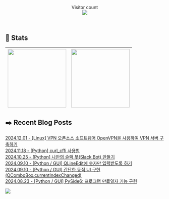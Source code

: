 
<p align="center">
    Visitor count<br>
    <img src="https://profile-counter.glitch.me/JaehyoJJAng/count.svg" />
</p>

<br>

## 💜 Stats

| [<img src="https://github-readme-stats.vercel.app/api?username=JaehyoJJAng&theme=onedark&hide_border=true&count_private=true" height="185" />](https://github.com/anuraghazra/github-readme-stats) |[<img src="https://streak-stats.demolab.com/?user=JaehyoJJAng&theme=dark" height="185" />](https://git.io/streak-stats)
| ------ | ------ |

## ✒️ Recent Blog Posts
[2024.12.01 - [Linux] VPN 오픈소스 소프트웨어 OpenVPN을 사용하여 VPN 서버 구축하기](https://jaehyojjang.dev/리눅스서버/리눅스/2024-12-01-ubuntu-openvpn/) <br/>
[2024.11.18 - [Python] curl_cffi 사용법](https://jaehyojjang.dev/language/python/2024-11-18-curl_cffi/) <br/>
[2024.10.25 - [Python] 나만의 슬랙 봇(Slack Bot) 만들기](https://jaehyojjang.dev/language/python/2024-10-25-slack-bot/) <br/>
[2024.09.10 - [Python / GUI] QLineEdit에 숫자만 입력받도록 하기](https://jaehyojjang.dev/language/python/2024-09-10-PySide6-QComboBox-changeindex/) <br/>
[2024.09.10 - [Python / GUI] 간단한 동적 UI 구현 (QComboBox.currentIndexChanged)](https://jaehyojjang.dev/language/python/2024-09-10-PySide6-QLineEdit-validator/) <br/>
[2024.08.23 - [Python / GUI] PySide6: 프로그램 만료일자 기능 구현](https://jaehyojjang.dev/language/python/2024-08-23-PySide6-validate/) <br/>


<img src="https://img.shields.io/badge/최근%20배포일-2024/12/12_00:25-%23121212?style=flat">